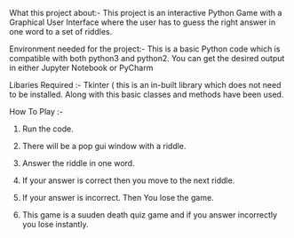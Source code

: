                         
What this project about:- This project is an interactive Python Game with a Graphical User Interface where the user has to guess the right answer in one word to a set of riddles.

Environment needed for the project:- This is a basic Python code which is compatible with both python3 and python2. You can get the desired output in either Jupyter Notebook or PyCharm 

Libaries Required :- Tkinter ( this is an in-built library which does not need to be installed. Along with this basic classes and methods have been used.

How To Play :-

1) Run the code.

2) There will be a pop gui window with a riddle.

3) Answer the riddle in one word.

4) If your answer is correct then you move to the next riddle.

5) If your answer is incorrect. Then You lose the game.

6) This game is a suuden death quiz game and if you answer incorrectly you lose instantly.

